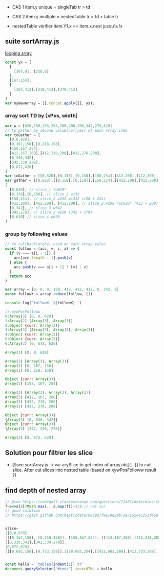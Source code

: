 

- CAS 1 item.y unique = singleTab tr > td
- CAS 2 item.y multiple = nestedTable tr > td > table tr

- nestedTable vérifier item.Y1.x == item.x.next jusqu'a !x

## suite sortArray.js

[looping array](http://www.jstips.co/en/javascript/looping-over-arrays/)

```javascript
const yx = [
  [
    [167,0], [218,0]
  ],
  [167,158],
  [
    [167,412],[218,412],[276,412]
  ]
]
var myNewArray = [].concat.apply([], yx);

```

### array sort TD by [xPos, width]

```javascript
var w = [620,158,158,254,208,208,208,342,278,620]
// to gather by second value[no][yes] of each array item
var toGather = [
  [0,0,620],
  [0,167,158],[0,218,158],
  [158,167,254],
  [412,167,208],[412,218,208],[412,276,208],
  [0,330,342],
  [342,330,278],
  [0,672,620]
]
var toGather = [[0,620],[0,158],[0,158],[158,254],[412,208],[412,208],[412,208],[0,342],[342,278],[0,620]]
var gather = [[0,620],[[0,158],[0,158]],[158,254],[[412,208],[412,208],[412,208]],[0,342],[342,278],[0,620]]
[
  [0,620], // slice_1 *w620*
  [0,158],[0,158], // slice_2 w158
  [158,254], // slice_2 w254 wc412 (158 + 254)
  [412,208], [412,208], [412,208], // slice_2 w208 *wc620* (412 + 208)
  [0,342], // slice_3 w342
  [342,278], // slice_3 w620 (342 + 278)
  [0,620] // slice_4 w620
]

```

### group by following values

```javascript
// fn callback(arg*4) used on each array value
const follow = (acc, v, i, a) => {
  if (v === a[i - 1]) {
    acc[acc.length - 1].push(v)
  } else {
    acc.push(v === a[i + 1] ? [v] : v)
  }
  return acc
}

var array = [0, 0, 0, 158, 412, 412, 412, 0, 342, 0]
const followX = array.reduce(follow, [])

console.log(`followX: ${followX} `)

```

```javascript
// xywPosFolloww
0:Array(3) [0, 0, 620]
1:Array(2) [Array(3), Array(3)]
2:Object {curr: Array(3)}
3:Array(3) [Array(3), Array(3), Array(3)]
4:Object {curr: Array(3)}
5:Object {curr: Array(3)}
6:Array(3) [0, 672, 620]

Array(3) [0, 0, 620]

Array(2) [Array(3), Array(3)]
Array(3) [0, 167, 158]
Array(3) [0, 218, 158]

Object {curr: Array(3)}
Array(3) [158, 167, 254]

Array(3) [Array(3), Array(3), Array(3)]
Array(3) [412, 167, 208]
Array(3) [412, 218, 208]
Array(3) [412, 276, 208]

Object {curr: Array(3)}
{Array(3) [0, 330, 342]}
Object {curr: Array(3)}
{Array(3) [342, 330, 278]}

Array(3) [0, 672, 620]


```
## Solution pour filtrer les slice

- @see sortArray.js -> var arySlice to get index of array.obj[{…}] to cut slice. After cut slices into nested table (based on xywPosFolloww result ?)

## find depth of nested array
```javascript
// @see https://codegolf.stackexchange.com/questions/71476/determine-the-depth-of-an-array
f=a=>a[0]?Math.max(...a.map(f))+1:0 // not sur
// good solution
// https://gist.github.com/hapticdata/08c9d7f9e18e2ab72e715264c251f46e


slice=
[[0,0,620],
[[[0,167,158], [0,218,158]], [158,167,254], [[412,167,208],[412,218,208],[412,276,208]]],
[[0,330,342],[342,330,278]],
[0,672,620],
[[[0,682,158],[0,733,158]],[158,682,254],[[412,682,208],[412,733,208],[412,791,208]]]]
```

```javascript

const hello = `table${indent(1)} tr`
document.querySelector('#test').innerHTML = hello

```
